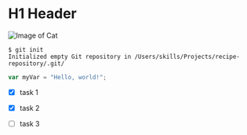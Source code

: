 # H1 Header
![Image of Cat](https://octodex.github.com/images/yaktocat.png)
```
$ git init
Initialized empty Git repository in /Users/skills/Projects/recipe-repository/.git/
```
``` javascript
var myVar = "Hello, world!";
```
- [x] task 1
- [x] task 2
- [ ] task 3
  
